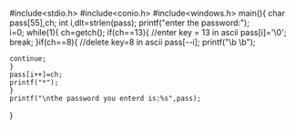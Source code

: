 #include<stdio.h>
#include<conio.h>
#include<windows.h>
main(){
char pass[55],ch;
int i,dlt=strlen(pass);
	printf("enter the password:");	
	i=0;
	while(1){
	ch=getch();
	if(ch==13){ //enter key = 13 in ascii
		pass[i]='\0';
		break;
	}if(ch==8){ //delete key=8 in ascii
		pass[--i];
		printf("\b \b");
    
	continue;
	}
	pass[i++]=ch;
	printf("*");	
	}	
	printf("\nthe password you enterd is:%s",pass);
}
